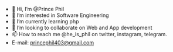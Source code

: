- 👋 Hi, I’m @Prince Phil
- 👀 I’m interested in Software Engineering
- 🌱 I’m currently learning php
- 💞️ I’m looking to collaborate on Web and App development
- 📫 How to reach me @he_is_phil on twitter, instagram, telegram.
-  E-mail: princephil403@gmail.com

<!---
princephil23/princephil23 is a ✨ special ✨ repository because its `README.md` (this file) appears on your GitHub profile.
You can click the Preview link to take a look at your changes.
--->
